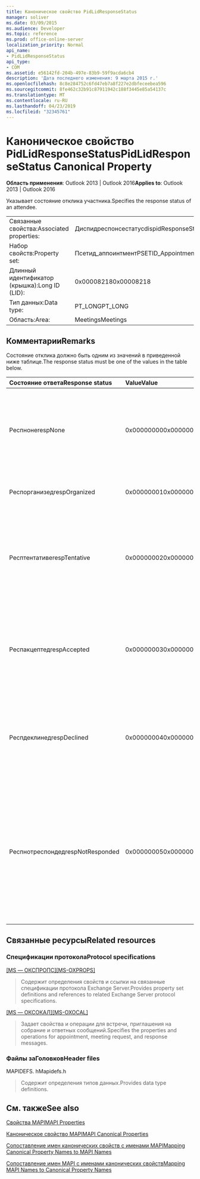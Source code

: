 ```yaml
---
title: Каноническое свойство PidLidResponseStatus
manager: soliver
ms.date: 03/09/2015
ms.audience: Developer
ms.topic: reference
ms.prod: office-online-server
localization_priority: Normal
api_name:
- PidLidResponseStatus
api_type:
- COM
ms.assetid: e56142fd-204b-497e-83b9-59f9acda6cb4
description: 'Дата последнего изменения: 9 марта 2015 г.'
ms.openlocfilehash: 8c8e284752c6fd47eb7a8f227e2dbfeceebea596
ms.sourcegitcommit: 8fe462c32b91c87911942c188f3445e85a54137c
ms.translationtype: MT
ms.contentlocale: ru-RU
ms.lasthandoff: 04/23/2019
ms.locfileid: "32345761"
---
```

# <a name="pidlidresponsestatus-canonical-property"></a><span data-ttu-id="6a1e7-103">Каноническое свойство PidLidResponseStatus</span><span class="sxs-lookup"><span data-stu-id="6a1e7-103">PidLidResponseStatus Canonical Property</span></span>

  
  
<span data-ttu-id="6a1e7-104">**Область применения**: Outlook 2013 | Outlook 2016</span><span class="sxs-lookup"><span data-stu-id="6a1e7-104">**Applies to**: Outlook 2013 | Outlook 2016</span></span> 
  
<span data-ttu-id="6a1e7-105">Указывает состояние отклика участника.</span><span class="sxs-lookup"><span data-stu-id="6a1e7-105">Specifies the response status of an attendee.</span></span>
  
|||
|:-----|:-----|
|<span data-ttu-id="6a1e7-106">Связанные свойства:</span><span class="sxs-lookup"><span data-stu-id="6a1e7-106">Associated properties:</span></span>  <br/> |<span data-ttu-id="6a1e7-107">Диспидреспонсестатус</span><span class="sxs-lookup"><span data-stu-id="6a1e7-107">dispidResponseStatus</span></span>  <br/> |
|<span data-ttu-id="6a1e7-108">Набор свойств:</span><span class="sxs-lookup"><span data-stu-id="6a1e7-108">Property set:</span></span>  <br/> |<span data-ttu-id="6a1e7-109">Псетид_аппоинтмент</span><span class="sxs-lookup"><span data-stu-id="6a1e7-109">PSETID_Appointment</span></span>  <br/> |
|<span data-ttu-id="6a1e7-110">Длинный идентификатор (крышка):</span><span class="sxs-lookup"><span data-stu-id="6a1e7-110">Long ID (LID):</span></span>  <br/> |<span data-ttu-id="6a1e7-111">0x00008218</span><span class="sxs-lookup"><span data-stu-id="6a1e7-111">0x00008218</span></span>  <br/> |
|<span data-ttu-id="6a1e7-112">Тип данных:</span><span class="sxs-lookup"><span data-stu-id="6a1e7-112">Data type:</span></span>  <br/> |<span data-ttu-id="6a1e7-113">PT_LONG</span><span class="sxs-lookup"><span data-stu-id="6a1e7-113">PT_LONG</span></span>  <br/> |
|<span data-ttu-id="6a1e7-114">Область:</span><span class="sxs-lookup"><span data-stu-id="6a1e7-114">Area:</span></span>  <br/> |<span data-ttu-id="6a1e7-115">Meetings</span><span class="sxs-lookup"><span data-stu-id="6a1e7-115">Meetings</span></span>  <br/> |
   
## <a name="remarks"></a><span data-ttu-id="6a1e7-116">Комментарии</span><span class="sxs-lookup"><span data-stu-id="6a1e7-116">Remarks</span></span>

<span data-ttu-id="6a1e7-117">Состояние отклика должно быть одним из значений в приведенной ниже таблице.</span><span class="sxs-lookup"><span data-stu-id="6a1e7-117">The response status must be one of the values in the table below.</span></span>
  
|<span data-ttu-id="6a1e7-118">**Состояние ответа**</span><span class="sxs-lookup"><span data-stu-id="6a1e7-118">**Response status**</span></span>|<span data-ttu-id="6a1e7-119">**Value**</span><span class="sxs-lookup"><span data-stu-id="6a1e7-119">**Value**</span></span>|<span data-ttu-id="6a1e7-120">**Описание**</span><span class="sxs-lookup"><span data-stu-id="6a1e7-120">**Description**</span></span>|
|:-----|:-----|:-----|
|<span data-ttu-id="6a1e7-121">Респноне</span><span class="sxs-lookup"><span data-stu-id="6a1e7-121">respNone</span></span>  <br/> |<span data-ttu-id="6a1e7-122">0x00000000</span><span class="sxs-lookup"><span data-stu-id="6a1e7-122">0x00000000</span></span>  <br/> |<span data-ttu-id="6a1e7-123">Для этого объекта ответ не нужен.</span><span class="sxs-lookup"><span data-stu-id="6a1e7-123">No response is required for this object.</span></span> <span data-ttu-id="6a1e7-124">Это относится к объектам встреч и объектам ответа на собрания.</span><span class="sxs-lookup"><span data-stu-id="6a1e7-124">This is the case for appointment objects and meeting response objects.</span></span>  <br/> |
|<span data-ttu-id="6a1e7-125">Респорганизед</span><span class="sxs-lookup"><span data-stu-id="6a1e7-125">respOrganized</span></span>  <br/> |<span data-ttu-id="6a1e7-126">0x00000001</span><span class="sxs-lookup"><span data-stu-id="6a1e7-126">0x00000001</span></span>  <br/> |<span data-ttu-id="6a1e7-127">Это собрание принадлежит организатору.</span><span class="sxs-lookup"><span data-stu-id="6a1e7-127">This meeting belongs to the organizer.</span></span>  <br/> |
|<span data-ttu-id="6a1e7-128">Респтентативе</span><span class="sxs-lookup"><span data-stu-id="6a1e7-128">respTentative</span></span>  <br/> |<span data-ttu-id="6a1e7-129">0x00000002</span><span class="sxs-lookup"><span data-stu-id="6a1e7-129">0x00000002</span></span>  <br/> |<span data-ttu-id="6a1e7-130">Это значение на собрании участника указывает на то, что участник принял приглашение на собрание под вопросом.</span><span class="sxs-lookup"><span data-stu-id="6a1e7-130">This value on the attendee's meeting indicates that the attendee has tentatively accepted the meeting request.</span></span>  <br/> |
|<span data-ttu-id="6a1e7-131">Респакцептед</span><span class="sxs-lookup"><span data-stu-id="6a1e7-131">respAccepted</span></span>  <br/> |<span data-ttu-id="6a1e7-132">0x00000003</span><span class="sxs-lookup"><span data-stu-id="6a1e7-132">0x00000003</span></span>  <br/> |<span data-ttu-id="6a1e7-133">Это значение на совещании "т" пользователя указывает на то, что участник принял приглашение на собрание.</span><span class="sxs-lookup"><span data-stu-id="6a1e7-133">This value on the attendee's meeting t indicates that the attendee has accepted the meeting request.</span></span>  <br/> |
|<span data-ttu-id="6a1e7-134">Респдеклинед</span><span class="sxs-lookup"><span data-stu-id="6a1e7-134">respDeclined</span></span>  <br/> |<span data-ttu-id="6a1e7-135">0x00000004</span><span class="sxs-lookup"><span data-stu-id="6a1e7-135">0x00000004</span></span>  <br/> |<span data-ttu-id="6a1e7-136">Это значение на собрании участника указывает на то, что участник отклонил приглашение на собрание.</span><span class="sxs-lookup"><span data-stu-id="6a1e7-136">This value on the attendee's meeting indicates that the attendee has declined the meeting request.</span></span>  <br/> |
|<span data-ttu-id="6a1e7-137">Респнотреспондед</span><span class="sxs-lookup"><span data-stu-id="6a1e7-137">respNotResponded</span></span>  <br/> |<span data-ttu-id="6a1e7-138">0x00000005</span><span class="sxs-lookup"><span data-stu-id="6a1e7-138">0x00000005</span></span>  <br/> |<span data-ttu-id="6a1e7-139">Это значение на собрании участника указывает на то, что участника еще не ответил.</span><span class="sxs-lookup"><span data-stu-id="6a1e7-139">This value on the attendee's meeting indicates the attendee has not yet responded.</span></span> <span data-ttu-id="6a1e7-140">Это значение находится в приглашении на собрание, обновлении собрания и отмене собрания.</span><span class="sxs-lookup"><span data-stu-id="6a1e7-140">This value is on the meeting request, meeting update, and meeting cancelation.</span></span>  <br/> |
   
## <a name="related-resources"></a><span data-ttu-id="6a1e7-141">Связанные ресурсы</span><span class="sxs-lookup"><span data-stu-id="6a1e7-141">Related resources</span></span>

### <a name="protocol-specifications"></a><span data-ttu-id="6a1e7-142">Спецификации протокола</span><span class="sxs-lookup"><span data-stu-id="6a1e7-142">Protocol specifications</span></span>

<span data-ttu-id="6a1e7-143">[[MS — ОКСПРОПС]](https://msdn.microsoft.com/library/f6ab1613-aefe-447d-a49c-18217230b148%28Office.15%29.aspx)</span><span class="sxs-lookup"><span data-stu-id="6a1e7-143">[[MS-OXPROPS]](https://msdn.microsoft.com/library/f6ab1613-aefe-447d-a49c-18217230b148%28Office.15%29.aspx)</span></span>
  
> <span data-ttu-id="6a1e7-144">Содержит определения свойств и ссылки на связанные спецификации протокола Exchange Server.</span><span class="sxs-lookup"><span data-stu-id="6a1e7-144">Provides property set definitions and references to related Exchange Server protocol specifications.</span></span>
    
<span data-ttu-id="6a1e7-145">[[MS — ОКСОКАЛ]](https://msdn.microsoft.com/library/09861fde-c8e4-4028-9346-e7c214cfdba1%28Office.15%29.aspx)</span><span class="sxs-lookup"><span data-stu-id="6a1e7-145">[[MS-OXOCAL]](https://msdn.microsoft.com/library/09861fde-c8e4-4028-9346-e7c214cfdba1%28Office.15%29.aspx)</span></span>
  
> <span data-ttu-id="6a1e7-146">Задает свойства и операции для встречи, приглашения на собрание и ответных сообщений.</span><span class="sxs-lookup"><span data-stu-id="6a1e7-146">Specifies the properties and operations for appointment, meeting request, and response messages.</span></span>
    
### <a name="header-files"></a><span data-ttu-id="6a1e7-147">Файлы заГоловков</span><span class="sxs-lookup"><span data-stu-id="6a1e7-147">Header files</span></span>

<span data-ttu-id="6a1e7-148">MAPIDEFS. h</span><span class="sxs-lookup"><span data-stu-id="6a1e7-148">Mapidefs.h</span></span>
  
> <span data-ttu-id="6a1e7-149">Содержит определения типов данных.</span><span class="sxs-lookup"><span data-stu-id="6a1e7-149">Provides data type definitions.</span></span>
    
## <a name="see-also"></a><span data-ttu-id="6a1e7-150">См. также</span><span class="sxs-lookup"><span data-stu-id="6a1e7-150">See also</span></span>



[<span data-ttu-id="6a1e7-151">Свойства MAPI</span><span class="sxs-lookup"><span data-stu-id="6a1e7-151">MAPI Properties</span></span>](mapi-properties.md)
  
[<span data-ttu-id="6a1e7-152">Каноническое свойство MAPI</span><span class="sxs-lookup"><span data-stu-id="6a1e7-152">MAPI Canonical Properties</span></span>](mapi-canonical-properties.md)
  
[<span data-ttu-id="6a1e7-153">Сопоставление имен канонических свойств с именами MAPI</span><span class="sxs-lookup"><span data-stu-id="6a1e7-153">Mapping Canonical Property Names to MAPI Names</span></span>](mapping-canonical-property-names-to-mapi-names.md)
  
[<span data-ttu-id="6a1e7-154">Сопоставление имен MAPI с именами канонических свойств</span><span class="sxs-lookup"><span data-stu-id="6a1e7-154">Mapping MAPI Names to Canonical Property Names</span></span>](mapping-mapi-names-to-canonical-property-names.md)

